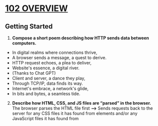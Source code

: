 # [102 OVERVIEW](https://github.com/codefellows/seattle-code-201d108/tree/main/class-01)

## Getting Started
1. **Compose a short poem describing how HTTP sends data between computers.**
* In digital realms where connections thrive,
* A browser sends a message, a quest to derive.
* HTTP request echoes, a plea to deliver,
* Website's essence, a digital river.
* (Thanks to Chat GPT)
* Client and server, a dance they play,
* Through TCP/IP, data finds its way.
* Internet's embrace, a network's glide,
* In bits and bytes, a seamless tide.
2. **Describe how HTML, CSS, and JS files are “parsed” in the browser.** The browser parses the HTML file first **-->** Sends requests back to the server for any CSS files it has found from <link> elements and/or any JavaScript files it has found from <script> elements **-->** Then it parses the CSS and JavaScript.
3. **How can you find images to add to a Website?** You can go to *Google Images*
4. **How do you create a String vs a Number in JavaScript?** For a string you put a sentence in single or double quotes, while for a number you don't. The computer might even think the word you write without quotes is a number.
5. **What is a Variable and why are they important in JavaScript?** A variable is a container for a value, like a number, string, or boolean. They're a key part of JavaScript to manage and manipulate data, making your codes more flexible, readable, and such.
  
## Introduction to HTML
1. **What is an HTML attribute?** While HTML stands for "HyperText Markup Language" and is a markup language, Attributes are part of an element that contains extra info about it that won't appear in the content. 
2. **Describe the Anatomy of an HTML element.** Understanding the anatomy of HTML elements is essential for creating well-structured and valid HTML documents.
3. **What is the Difference between <article> and <section> element tags?**  <article> is specifically for standalone and distributable content, while <section> is a more general container for grouping related content on a page. 
4. **What Elements does a “typical” website include?**
* - <.!DOCTYPE HTML.>: Defines the document type and version of HTML being used.
* - <.HTML.>: The root element that wraps all the content on the page.
* - <.head.>: Contains meta-information about the document, such as the title, character set, stylesheets, and scripts.
* - <.body.>: Contains the main content of the webpage, including text, images, links, and other elements.
* - <.header.>: Represents the header of the webpage, often containing a logo, navigation menu, and other header-related content.
* - <.nav.>: Contains navigation links or menus.
* - <.main.>: Wraps the main content of the webpage, excluding headers, footers, and sidebars.
* - <.article.>: Represents a self-contained piece of content, such as a blog post, article, or news story.
* - <.section.>: Groups related content together, providing a way to structure and organize the page.
* - <.footer.>: Contains footer-related content, often including copyright information, links, or contact details.
* - <.p.>: Represents a paragraph of text.
* - <.h1.>, <.h2.>, ..., <.h6.>: Heading elements, used to define headings of various levels.
5. **How does metadata influence Search Engine Optimization?** 
Metadata plays a big role in SEO by providing info about the content of a webpage. It helps search engines understand the context and relevance of a page's content
6. **How is the <meta> HTML tag used when specifying metadata?** Metadata provides info about the document, such as character encoding, viewport settings, and other important details that browsers and search engines use to interpret the content.

### Miscellaneous
1. **What is the first step to designing a Website?** Define what you want to accomplish with it.
2. **What is the most important question to answer when designing a Website?** What Exaxtly do I want to accomplish?
3. **Why should you use an <.h1.> element over a <.span.> element to display a top level heading?** Its more well-structured, meaningful, and accessible web content.
4. **What are the benefits of using semantic tags in our HTML?**
* - Search engines will consider its contents as important keywords to influence the page's search rankings (see SEO)
* - Screen readers can use it as a signpost to help visually impaired users navigate a page
* - Finding blocks of meaningful code is significantly easier than searching through endless divs with or without semantic or namespaced classes
* - Suggests to the developer the type of data that will be populated
* - Semantic naming mirrors proper custom element/component naming
5. **Describe 2 things that require JavaScript in the Browser?** The *DOM (Document Object Model) API*, which allows you to manipulate HTML and CSS, creating, removing and changing HTML, dynamically applying new styles to your page, etc. Every time you see a popup window appear on a page, or some new content displayed. Also, The *Geolocation API* retrieves geographical information. This is how Google Maps is able to find your location and plot it on a map.
6. **How can you add JavaScript to an HTML document?** You can include JavaScript directly within the HTML file using the <script> tag. 
